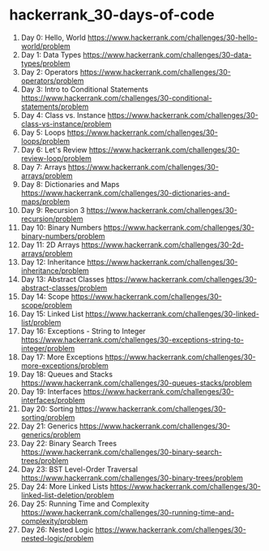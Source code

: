 # hackerrank_30-days-of-code

1. Day 0: Hello, World https://www.hackerrank.com/challenges/30-hello-world/problem 
2. Day 1: Data Types https://www.hackerrank.com/challenges/30-data-types/problem
3. Day 2: Operators https://www.hackerrank.com/challenges/30-operators/problem
4. Day 3: Intro to Conditional Statements https://www.hackerrank.com/challenges/30-conditional-statements/problem
5. Day 4: Class vs. Instance https://www.hackerrank.com/challenges/30-class-vs-instance/problem
6. Day 5: Loops https://www.hackerrank.com/challenges/30-loops/problem
7. Day 6: Let's Review https://www.hackerrank.com/challenges/30-review-loop/problem
8. Day 7: Arrays https://www.hackerrank.com/challenges/30-arrays/problem
9. Day 8: Dictionaries and Maps https://www.hackerrank.com/challenges/30-dictionaries-and-maps/problem
10. Day 9: Recursion 3 https://www.hackerrank.com/challenges/30-recursion/problem
11. Day 10: Binary Numbers https://www.hackerrank.com/challenges/30-binary-numbers/problem
12. Day 11: 2D Arrays https://www.hackerrank.com/challenges/30-2d-arrays/problem
13. Day 12: Inheritance https://www.hackerrank.com/challenges/30-inheritance/problem
14. Day 13: Abstract Classes https://www.hackerrank.com/challenges/30-abstract-classes/problem
15. Day 14: Scope https://www.hackerrank.com/challenges/30-scope/problem
16. Day 15: Linked List https://www.hackerrank.com/challenges/30-linked-list/problem
17. Day 16: Exceptions - String to Integer https://www.hackerrank.com/challenges/30-exceptions-string-to-integer/problem
18. Day 17: More Exceptions https://www.hackerrank.com/challenges/30-more-exceptions/problem
19. Day 18: Queues and Stacks https://www.hackerrank.com/challenges/30-queues-stacks/problem
20. Day 19: Interfaces https://www.hackerrank.com/challenges/30-interfaces/problem
21. Day 20: Sorting https://www.hackerrank.com/challenges/30-sorting/problem
22. Day 21: Generics https://www.hackerrank.com/challenges/30-generics/problem
23. Day 22: Binary Search Trees https://www.hackerrank.com/challenges/30-binary-search-trees/problem
24. Day 23: BST Level-Order Traversal https://www.hackerrank.com/challenges/30-binary-trees/problem
25. Day 24: More Linked Lists https://www.hackerrank.com/challenges/30-linked-list-deletion/problem
26. Day 25: Running Time and Complexity https://www.hackerrank.com/challenges/30-running-time-and-complexity/problem
27. Day 26: Nested Logic https://www.hackerrank.com/challenges/30-nested-logic/problem
